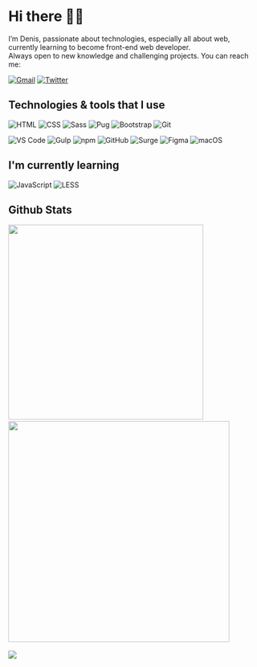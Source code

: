 # Hi there :wave::rocket:

I’m Denis, passionate about technologies, especially all about web, currently learning to become front-end web developer.<br>Always open to new knowledge and challenging projects. You can reach me:

[![Gmail](https://img.shields.io/badge/Gmail-EA4335?style=flat-square&logo=gmail&logoColor=white)](mailto:teydev@gmail.com)
[![Twitter](https://img.shields.io/badge/Twitter-1DA1F2?style=flat-square&logo=twitter&logoColor=white)](https://twitter.com/Teihden)

## Technologies & tools that I use

![HTML](https://img.shields.io/badge/HTML-E34F26?style=for-the-badge&logo=html5&logoColor=white)
![CSS](https://img.shields.io/badge/CSS-1572B6?style=for-the-badge&logo=css3&logoColor=white)
![Sass](https://img.shields.io/badge/SASS-CC6699?style=for-the-badge&logo=sass&logoColor=white)
![Pug](https://img.shields.io/badge/Pug-A86454?style=for-the-badge&logo=pug&logoColor=white)
![Bootstrap](https://img.shields.io/badge/Bootstrap-7952B3?style=for-the-badge&logo=bootstrap&logoColor=white)
![Git](https://img.shields.io/badge/Git-F05032?style=for-the-badge&logo=git&logoColor=white)

![VS Code](https://img.shields.io/badge/VS_Code-007ACC?style=for-the-badge&logo=visual-studio-code&logoColor=white)
![Gulp](https://img.shields.io/badge/Gulp-CF4647?style=for-the-badge&logo=gulp&logoColor=white)
![npm](https://img.shields.io/badge/npm-CB3837?style=for-the-badge&logo=npm&logoColor=white)
![GitHub](https://img.shields.io/badge/GitHub-181717?style=for-the-badge&logo=gitHub&logoColor=white)
![Surge](https://img.shields.io/badge/Surge-5CC18D?style=for-the-badge&logo=surge&logoColor=white)
![Figma](https://img.shields.io/badge/Figma-F24E1E?style=for-the-badge&logo=figma&logoColor=white)
![macOS](https://img.shields.io/badge/macOS-999999?style=for-the-badge&logo=apple&logoColor=white)

## I'm currently learning

![JavaScript](https://img.shields.io/badge/JavaScript-F7DF1E?style=for-the-badge&logo=javascript&logoColor=black)
![LESS](https://img.shields.io/badge/LESS-1D365D?style=for-the-badge&logo=less&logoColor=white)

## Github Stats

<div>
<picture>
<source 
  srcset="https://github-readme-stats.vercel.app/api?username=Teihden&show_icons=true&count_private=trueborder_color&theme=github_dark&border_color=21262d&card_width=400px"
  media="(prefers-color-scheme: dark)"
/>
<source
  srcset="https://github-readme-stats.vercel.app/api?username=Teihden&show_icons=true&count_private=true&icon_color=2f80ed&text_color=24292f&theme=default&card_width=400px"
  media="(prefers-color-scheme: light), (prefers-color-scheme: no-preference)"
/>
<img width="388" src="https://github-readme-stats.vercel.app/api?username=Teihden&count_private=true&show_icons=true&card_width=400px" />
</picture>
&nbsp;
<picture>
<source 
  srcset="https://streak-stats.demolab.com/?user=Teihden&theme=github-dark-blue&border=21262d&stroke=21262d&sideLabels=c9d1d9&currStreakLabel=c9d1d9"
  media="(prefers-color-scheme: dark)"
/>
<source
  srcset="https://streak-stats.demolab.com/?user=Teihden&ring=2f80ed&fire=2f80ed&currStreakLabel=2f80ed"
  media="(prefers-color-scheme: light), (prefers-color-scheme: no-preference)"
/>
<img width="440" src="https://streak-stats.demolab.com/?user=Teihden" />
</picture>
</div>

<br>

<picture>
<source 
  srcset="https://github-readme-stats.vercel.app/api/top-langs?username=Teihden&show_icons=true&count_private=true&layout=compact&langs_count=10&theme=github_dark&border_color=21262d"
  media="(prefers-color-scheme: dark)"
/>
<source
  srcset="https://github-readme-stats.vercel.app/api/top-langs?username=Teihden&show_icons=true&count_private=true&layout=compact&langs_count=10&text_color=24292f&theme=default"
  media="(prefers-color-scheme: light), (prefers-color-scheme: no-preference)"
/>
<img src="https://github-readme-stats.vercel.app/api/top-langs?username=Teihden&count_private=true&show_icons=true&langs_count=10&layout=compact" />
</picture>

